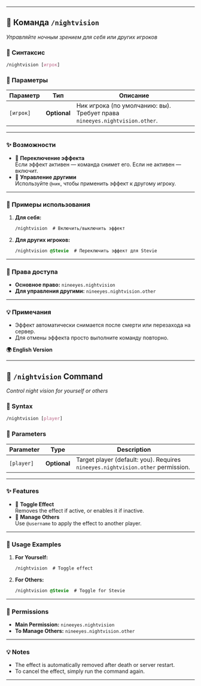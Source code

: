 
---

## 🌙 Команда `/nightvision`  
_Управляйте ночным зрением для себя или других игроков_

### 📖 Синтаксис
```css
/nightvision [игрок]
```

### 🎯 Параметры
| Параметр       | Тип       | Описание                                                                 |
|----------------|-----------|--------------------------------------------------------------------------|
| `[игрок]`      | **Optional** | Ник игрока (по умолчанию: вы). Требует права `nineeyes.nightvision.other`. |

---

### ✨ Возможности
- 🔄 **Переключение эффекта**  
  Если эффект активен — команда снимет его. Если не активен — включит.
- 👥 **Управление другими**  
  Используйте `@ник`, чтобы применить эффект к другому игроку.

---

### 📝 Примеры использования
1. **Для себя:**  
   ```css
   /nightvision  # Включить/выключить эффект
   ```
2. **Для других игроков:**  
   ```css
   /nightvision @Stevie  # Переключить эффект для Stevie
   ```

---

### 🔐 Права доступа
- **Основное право:** `nineeyes.nightvision`  
- **Для управления другими:** `nineeyes.nightvision.other`

---

### 💡 Примечания
- Эффект автоматически снимается после смерти или перезахода на сервер.
- Для отмены эффекта просто выполните команду повторно.


<strong>🌍 English Version</strong>

---

## 🌙 `/nightvision` Command  
_Control night vision for yourself or others_

### 📖 Syntax
```css
/nightvision [player]
```

### 🎯 Parameters
| Parameter       | Type       | Description                                                                 |
|-----------------|------------|-----------------------------------------------------------------------------|
| `[player]`      | **Optional** | Target player (default: you). Requires `nineeyes.nightvision.other` permission. |

---

### ✨ Features
- 🔄 **Toggle Effect**  
  Removes the effect if active, or enables it if inactive.
- 👥 **Manage Others**  
  Use `@username` to apply the effect to another player.

---

### 📝 Usage Examples
1. **For Yourself:**  
   ```css
   /nightvision  # Toggle effect
   ```
2. **For Others:**  
   ```css
   /nightvision @Stevie  # Toggle for Stevie
   ```

---

### 🔐 Permissions
- **Main Permission:** `nineeyes.nightvision`  
- **To Manage Others:** `nineeyes.nightvision.other`

---

### 💡 Notes
- The effect is automatically removed after death or server restart.
- To cancel the effect, simply run the command again.

---
